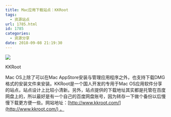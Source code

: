 ```yaml
---
title: Mac应用下载站点：KKRoot
tags:
  - 资源站点
url: 1785.html
id: 1785
categories:
  - 资源分享
date: 2018-09-08 21:19:30
---
```


![](https://upload-images.jianshu.io/upload_images/32597-b7cb9dbf7c399ab2.png?imageMogr2/auto-orient/strip%7CimageView2/2/w/964/format/webp)

KKRoot

Mac OS上除了可以在Mac AppStore安装与管理应用程序之外，也支持下载DMG格式的安装文件来安装。KKRoot是一个国人开发的专用于Mac OS应用软件分享的站点，站点设计上比较小清新。另外，站点提供的下载地址其实都是托管在百度网盘上的，所以最好是有一个自己的百度网盘账号，因为转存一下做个备份以后慢慢下载更方便一些。网站地址：[http://www.kkroot.com/](http://www.kkroot.com/) 。